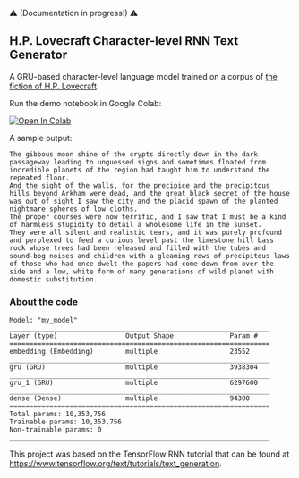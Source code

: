 :warning: (Documentation in progress!) :warning:

H.P. Lovecraft Character-level RNN Text Generator
---

A GRU-based character-level language model trained on a corpus of [the fiction of H.P. Lovecraft](https://www.hplovecraft.com/writings/texts/).

Run the demo notebook in Google Colab:

[![Open In Colab](https://colab.research.google.com/assets/colab-badge.svg)](https://colab.research.google.com/github/droesler/HP_Lovecraft_RNN_Text_Generator/blob/master/HPL_gen_demo.ipynb)

A sample output:
```
The gibbous moon shine of the crypts directly down in the dark passageway leading to unguessed signs and sometimes floated from incredible planets of the region had taught him to understand the repeated floor.
And the sight of the walls, for the precipice and the precipitous hills beyond Arkham were dead, and the great black secret of the house was out of sight I saw the city and the placid spawn of the planted nightmare spheres of low cloths.
The proper courses were now terrific, and I saw that I must be a kind of harmless stupidity to detail a wholesome life in the sunset.
They were all silent and realistic tears, and it was purely profound and perplexed to feed a curious level past the limestone hill bass rock whose trees had been released and filled with the tubes and sound-bog noises and children with a gleaming rows of precipitous laws of those who had once dwelt the papers had come down from over the side and a low, white form of many generations of wild planet with domestic substitution.
```

### About the code


```
Model: "my_model"
_________________________________________________________________
Layer (type)                 Output Shape              Param #   
=================================================================
embedding (Embedding)        multiple                  23552     
_________________________________________________________________
gru (GRU)                    multiple                  3938304   
_________________________________________________________________
gru_1 (GRU)                  multiple                  6297600   
_________________________________________________________________
dense (Dense)                multiple                  94300     
=================================================================
Total params: 10,353,756
Trainable params: 10,353,756
Non-trainable params: 0
_________________________________________________________________
```

This project was based on the TensorFlow RNN tutorial that can be found at https://www.tensorflow.org/text/tutorials/text_generation.

